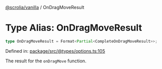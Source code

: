 [@scrolia/vanilla](../README.md) / OnDragMoveResult

# Type Alias: OnDragMoveResult

```ts
type OnDragMoveResult = Format<Partial<CompleteOnDragMoveResult>>;
```

Defined in: [package/src/@types/options.ts:105](https://github.com/scrolia/vanilla/blob/c815e216f987f48e097bcb0896f128fe43b9f55a/package/src/@types/options.ts#L105)

The result for the `onDragMove` function.
